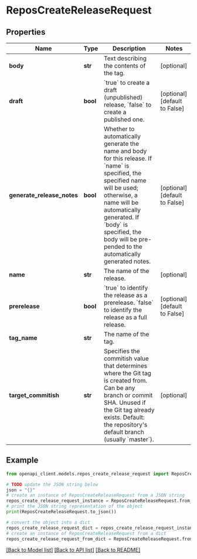 # ReposCreateReleaseRequest


## Properties

Name | Type | Description | Notes
------------ | ------------- | ------------- | -------------
**body** | **str** | Text describing the contents of the tag. | [optional] 
**draft** | **bool** | &#x60;true&#x60; to create a draft (unpublished) release, &#x60;false&#x60; to create a published one. | [optional] [default to False]
**generate_release_notes** | **bool** | Whether to automatically generate the name and body for this release. If &#x60;name&#x60; is specified, the specified name will be used; otherwise, a name will be automatically generated. If &#x60;body&#x60; is specified, the body will be pre-pended to the automatically generated notes. | [optional] [default to False]
**name** | **str** | The name of the release. | [optional] 
**prerelease** | **bool** | &#x60;true&#x60; to identify the release as a prerelease. &#x60;false&#x60; to identify the release as a full release. | [optional] [default to False]
**tag_name** | **str** | The name of the tag. | 
**target_commitish** | **str** | Specifies the commitish value that determines where the Git tag is created from. Can be any branch or commit SHA. Unused if the Git tag already exists. Default: the repository&#39;s default branch (usually &#x60;master&#x60;). | [optional] 

## Example

```python
from openapi_client.models.repos_create_release_request import ReposCreateReleaseRequest

# TODO update the JSON string below
json = "{}"
# create an instance of ReposCreateReleaseRequest from a JSON string
repos_create_release_request_instance = ReposCreateReleaseRequest.from_json(json)
# print the JSON string representation of the object
print(ReposCreateReleaseRequest.to_json())

# convert the object into a dict
repos_create_release_request_dict = repos_create_release_request_instance.to_dict()
# create an instance of ReposCreateReleaseRequest from a dict
repos_create_release_request_from_dict = ReposCreateReleaseRequest.from_dict(repos_create_release_request_dict)
```
[[Back to Model list]](../README.md#documentation-for-models) [[Back to API list]](../README.md#documentation-for-api-endpoints) [[Back to README]](../README.md)


